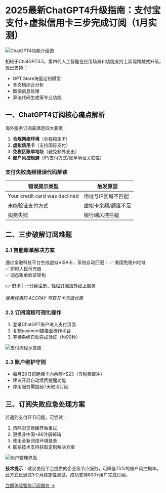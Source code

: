# 2025最新ChatGPT4升级指南：支付宝支付+虚拟信用卡三步完成订阅（1月实测）

![ChatGPT4功能介绍图](https://bbtdd.com/wp-content/uploads/img/641885206038647.webp)

相较于ChatGPT3.5，第四代人工智能在应用场景和功能支持上实现跨越式升级，现已支持：
- GPT Store海量定制模型
- 多文档综合分析
- 图像信息处理
- 算法代码生成等专业功能

## 一、ChatGPT4订阅核心痛点解析
海外服务订阅需满足四大要素：
1. **合规网络环境**（全程稳定IP）
2. **虚拟信用卡**（支持国际支付）
3. **免税区账单地址**（避免额外支出）
4. **账户风控规避**（IP/支付方式/账单地址关联性）

### 支付失败高频错误代码解读
| 错误提示类型                 | 触发原因                     |
|------------------------------|-----------------------------|
| Your credit card was declined | 地址与IP区域不匹配          |
| 未能验证支付方式              | 虚拟卡余额/额度不足         |
| 扣费失败                      | 银行端风控拦截              |

## 二、三步破解订阅难题
### 2.1 智能账单解决方案
通过金融科技平台生成虚拟VISA卡，系统自动匹配：
✅ 美国免税州地址  
✅ 即时人民币充值  
✅ 动态账单验证架构

👉 [野卡 | 一分钟注册，轻松订阅海外线上服务](https://bbtdd.com/yeka)

*使用优惠码 ACCPAY 可获开卡充值优惠*

### 2.2 订阅流程可视化操作
1. 登录ChatGPT账户进入支付页面
2. 复制payment链接至操作平台
3. 等待系统自动完成验证（约90秒）

![支付流程示意图](https://bbtdd.com/wp-content/uploads/img/28306450.webp)

### 2.3 账户维护守则
- 每月20日前确保卡内余额≥$23（含税费缓冲）
- 建议开启自动续费提醒功能
- 停用服务需提前7天取消订阅

## 三、订阅失败应急处理方案
若遇到支付环节问题，可尝试：
1. 清除浏览器缓存后重试
2. 更换非中国+86注册邮箱
3. 使用全新网络环境登录
4. 联系技术支持获取定制解决方案

![账户管理界面](https://bbtdd.com/wp-content/uploads/img/3028283006227589.webp)

**技术提示**：建议使用平台提供的企业级节点服务，可降低75%的账户风控概率。此方式已通过3个月稳定性测试，成功支持800+用户完成订阅。

[立即体验智能订阅服务 →](https://bbtdd.com/yeka)